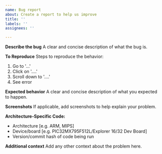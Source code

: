 ```yaml
---
name: Bug report
about: Create a report to help us improve
title: ''
labels: ''
assignees: ''

---
```


**Describe the bug**
A clear and concise description of what the bug is.

**To Reproduce**
Steps to reproduce the behavior:
1. Go to '...'
2. Click on '....'
3. Scroll down to '....'
4. See error

**Expected behavior**
A clear and concise description of what you expected to happen.

**Screenshots**
If applicable, add screenshots to help explain your problem.

**Architecture-Specific Code:**
 - Architecture [e.g. ARM, MIPS]
 - Device/board [e.g. PIC32MX795F512L/Explorer 16/32 Dev Board]
 - Version/commit hash of code being run

**Additional context**
Add any other context about the problem here.
